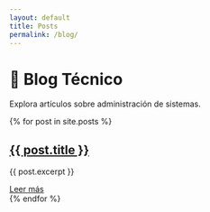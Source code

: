 ```yaml
---
layout: default
title: Posts
permalink: /blog/
---
```


# 📖 Blog Técnico  
Explora artículos sobre administración de sistemas.

<div class="post-grid">
    {% for post in site.posts %}
    <article class="post-card">
        <h2><a href="{{ site.baseurl }}{{ post.url }}">{{ post.title }}</a></h2>
        <p>{{ post.excerpt }}</p>
        <a href="{{ site.baseurl }}{{ post.url }}" class="btn">Leer más</a>
    </article>
    {% endfor %}
</div>